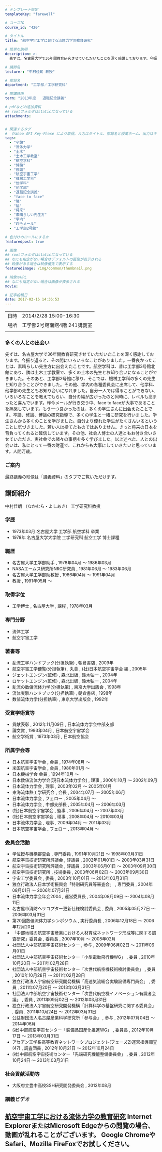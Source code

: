 ```yaml
---
# テンプレート指定
templateKey: "farewell"

# コースID
course_id: "420"

# タイトル
title: "航空宇宙工学における流体力学の教育研究"

# 簡単な説明
description: >-
  先ずは、名古屋大学で36年間教育研究させていただいたことを深く感謝しております。今振り返ると、その間にいろいろなことがありました。一番良かったことは、素晴らしい先生方に出会えたことです。航空学科は、昔は工学部3号館北館にあり、隣は土木工学教室で、多くの土木の先生とお知り合いになることができました。そのあと、工学部2号館に移り、そこでは、機械工学科の多くの先生と知り合うことができました。その他、 ....

# 講師名
lecturer: "中村佳朗 教授"

# 部局名
department: "工学部／工学研究科"

# 開講時限
term: "2013年度	退職記念講義"

# pdfなどの追加資料
## rootフォルダはstaticになっている
attachments:


# 関連するタグ
# （Yahoo API Key-Phase により取得。入力はタイトル、部局名と授業ホーム、出力はキーフレーズ（tags））
tags:
  - "卒論"
  - "流体力学"
  - "土木"
  - "土木工学教室"
  - "航空学科"
  - "博論"
  - "修論"
  - "航空宇宙工学"
  - "機械工学科"
  - "他学科"
  - "他学部"
  - "退職記念講義"
  - "face to face"
  - "隣"
  - "幅"
  - "将来"
  - "素晴らしい先生方"
  - "学内"
  - "昨今メール"
  - "工学部2号館"

# 色付けのロールにするか
featuredpost: true

# 画像
## rootフォルダはstaticになっている
## なにも指定がない場合はデフォルトの画像が表示される
## 映像がある場合は映像優先で表示する
featuredimage: /img/common/thumbnail.png

# 映像のURL
## なにも指定がない場合は画像が表示される
movie: 

# 記事投稿日
date: 2017-02-15 14:36:53
---
```


|   |   |
|---|---|
| 日時 | 2014/2/28  15:00-16:30 |
| 場所 | 工学部2号館南館4階 241講義室 |
|   |   |


### 多くの人との出会い

先ずは、名古屋大学で36年間教育研究させていただいたことを深く感謝しております。今振り返ると、その間にいろいろなことがありました。一番良かったことは、素晴らしい先生方に出会えたことです。航空学科は、昔は工学部3号館北館にあり、隣は土木工学教室で、多くの土木の先生とお知り合いになることができました。そのあと、工学部2号館に移り、そこでは、機械工学科の多くの先生と知り合うことができました。その他、学内の各種委員会に出席して、他学科、他学部の先生ともお知り合いになれました。自分一人では得ることができない、いろいろなことを教えてもらい、自分の幅が広がったのと同時に、レベルも高まったと喜んでいます。昨今メールが行き交う中、face to faceが大事であることを痛感しています。もう一つ良かったのは、多くの学生さんに出会えたことです。卒論、修論、博論の研究指導で、多くの学生と一緒に研究を行いました。学生さんから多くのことを学びました。自分より優れた学生がたくさんいるということに気づきました。若い人は捨てたものではありません。きっと将来の日本を背負ってくれると確信しています。その他、社会人博士の人達ともお付き合いさせていただき、実社会での諸々の事柄を多く学びました。以上述べた、人との出会いは、私にとって一番の財産で、これからも大事にしていきたいと思っています。人間万歳。

### ご案内

最終講義の映像は「講義資料」のタブでご覧いただけます。


## 講師紹介

中村佳朗 （なかむら・よしあき） 工学研究科教授

### 学歴

* 1973年03月 名古屋大学 工学部 航空学科 卒業
* 1978年 名古屋大学大学院 工学研究科 航空工学 博士課程

### 職歴

* 名古屋大学工学部助手 , 1978年04月 〜 1986年03月
* NASAエームス研究所NRC研究員 , 1981年06月 〜 1983年06月
* 名古屋大学工学部助教授 , 1986年04月 〜 1991年04月
* 教授 , 1991年05月 〜

### 取得学位

* 工学博士 , 名古屋大学 , 課程 , 1978年03月

### 専門分野

* 流体工学
* 航空宇宙工学

### 著書等

* 乱流工学ハンドブック(分担執筆) , 朝倉書店 , 2009年
* 航空宇宙工学便覧(分担執筆) , 丸善 , (社)日本航空宇宙学会 編 , 2005年
* ジェットエンジン(監修) , 森北出版 , 鈴木弘一 , 2004年
* ロケットエンジン(監修) , 森北出版 , 鈴木弘一 , 2004年
* 乱流の数値流体力学(分担執筆) , 東京大学出版会 , 1998年
* 流体実験ハンドブック(分担執筆) , 朝倉書店 , 1998年
* 数値流体力学(分担執筆) , 東京大学出版会 , 1992年

### 受賞学術賞等

* 貢献表彰 , 2012年11月09日 , 日本流体力学会中部支部
* 論文賞 , 1993年04月 , 日本航空宇宙学会
* 航空学術賞 , 1973年03月 , 日本航空協会

### 所属学会等

* 日本航空宇宙学会 , 会員 , 1974年08月 〜
* 米国航空宇宙学会 , 会員 , 1980年01月 〜
* 日本機械学会 会員 , 1994年10月 〜
* 日本数値流体力学会(現日本流体力学会) , 理事 , 2000年10月 〜 2002年09月
* 日本流体力学会 , 理事 , 2003年02月 〜 2005年01月
* 東海流体熱工学研究会 , 会長 , 2004年07月 〜 2005年06月
* 日本流体力学会 , フェロー , 2005年04月 〜
* 日本流体力学会 , 中部支部長 , 2005年04月 〜 2006年03月
* (社)日本航空宇宙学会 , 監事 , 2006年04月 〜 2007年03月
* (社)日本航空宇宙学会 , 理事 , 2008年04月 〜 2010年03月
* 日本流体力学会 , 理事 , 2009年04月 〜 2011年03月
* 日本航空宇宙学会 , フェロー , 2013年04月 〜

### 委員会活動

* 学位授与機構審査会 , 専門委員 , 1991年10月21日 〜 1998年03月31日
* 航空宇宙技術研究所評議会 , 評議員 , 2002年01月01日 〜 2003年03月31日
* 航空宇宙技術研究所評議会 , 評議員 , 2003年06月01日 〜 2003年09月30日
* 航空宇宙技術研究所 , 技術委員 , 2003年06月02日 〜 2003年09月30日
* 宇宙工学委員会 , 委員 , 2003年10月01日 〜 2013年03月31日
* 独立行政法人日本学術振興会「特別研究員等審査会」 , 専門委員 , 2004年08月01日 〜 2006年07月31日
* 日本流体力学会年会2004 , 運営委員長 , 2004年08月09日 〜 2004年08月11日
* 名古屋市消防ヘリコプター更新仕様検討委員会 , 委員 , 2005年05月27日 〜 2006年03月31日
* 第20回数値流体力学シンポジウム , 実行委員長 , 2006年12月18日 〜 2006年12月20日
* 「中部地域の航空宇宙産業における人材育成ネットワーク形成等に関する調査研究」委員会 , 委員長 , 2007年10月 〜 2008年02月
* 社団法人中部航空宇宙技術センター , 参与 , 2009年06月02日 〜 2011年06月01日
* 社団法人中部航空宇宙技術センター「小型電動飛行機WG」 , 委員 , 2010年10月20日 〜 2011年02月28日
* 社団法人中部航空宇宙技術センター「次世代航空機技術検討委員会」 , 委員 , 2010年10月28日 〜 2011年02月28日
* 独立行政法人宇宙航空研究開発機構「高速気流総合実験設備専門員会」 , 委員 , 2011年07月20日 〜 2013年03月31日
* 社団法人中部航空宇宙技術センター「次世代航空機イノベーション有識者会議」 , 委員 , 2011年09月02日 〜 2012年03月31日
* 独立行政法人宇宙航空研究開発機構「計算科学の基盤研究に関する委員会」 , 委員 , 2011年10月24日 〜 2012年03月31日
* 公益財団法人名古屋産業科学研究所「参与会」 , 参与 , 2012年07月04日 〜 2014年06月
* (社)中部航空宇宙センター「装備品国産化推進WG」 , 委員長 , 2012年10月17日 〜 2013年03月31日
* アセアン工学系高等教育ネットワークプロジェクト(フェーズ2)運営指導調査(47) , 調査団員 , 2012年10月21日 〜 2012年10月24日
* (社)中部航空宇宙技術センター「先端研究機能整備委員会」 , 委員 , 2012年10月24日 〜 2013年03月31日

### 社会貢献活動等

* 大阪府立豊中高校SSH研究開発委員会 , 2012年08月


### 講義ビデオ

<a href="https://nuvideo.media.nagoya-u.ac.jp/embed/1eff1762825f4408e05582a1adc561e9ce1fe633" target="blank">航空宇宙工学における流体力学の教育研究</a>
Internet ExplorerまたはMicrosoft Edgeからの閲覧の場合、動画が乱れることがございます。
Google ChromeやSafari、Mozilla FireFoxでお試しください。
-----